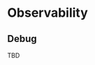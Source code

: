 # Observability

## Debug
TBD
<!-- You can enable debug logs, including all prompt that actually sent to LLM.

- `DEBUG=0`: No debug -->
